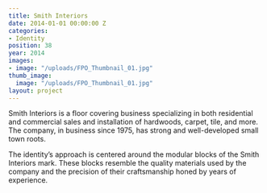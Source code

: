 ```yaml
---
title: Smith Interiors
date: 2014-01-01 00:00:00 Z
categories:
- Identity
position: 38
year: 2014
images:
- image: "/uploads/FPO_Thumbnail_01.jpg"
thumb_image:
  image: "/uploads/FPO_Thumbnail_01.jpg"
layout: project
---
```


Smith Interiors is a floor covering business specializing in both residential and commercial sales and installation of hardwoods, carpet, tile, and more. The company, in business since 1975, has strong and well-developed small town roots.

The identity’s approach is centered around the modular blocks of the Smith Interiors mark. These blocks resemble the quality materials used by the company and the precision of their craftsmanship honed by years of experience.